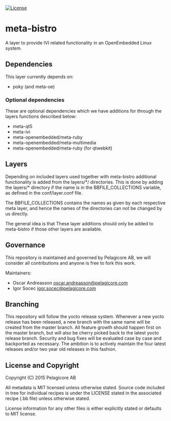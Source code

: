 [![License](http://img.shields.io/:license-mit-blue.svg?style=flat-square)](http://badges.mit-license.org)

# meta-bistro

A layer to provide IVI related functionality in an OpenEmbedded Linux system.

## Dependencies

This layer currently depends on:
* poky (and meta-oe)

### Optional dependencies

These are optional dependencies which we have additions for through the layers
functions described below:
* meta-qt5
* meta-ivi
* meta-openembedded/meta-ruby
* meta-openembedded/meta-multimedia
* meta-openembedded/meta-ruby (for qtwebkit)

## Layers

Depending on included layers used together with meta-bistro additional
functionality is added from the layers/\*/ directories. This is done by adding
the layers/\* directory if the name is in the BBFILE_COLLECTIONS variable, as
defined in the conf/layer.conf file.

The BBFILE_COLLECTIONS contains the names as given by each respective meta
layer, and hence the names of the directories can not be changed by us directly.

The general idea is that These layer additions should only be added to
meta-bistro if those other layers are available.

## Governance

This repository is maintained and governed by Pelagicore AB, we will consider
all contributions and anyone is free to fork this work. 

Maintainers:
 * Oscar Andreasson <oscar.andreasson@pelagicore.com>
 * Igor Socec <igor.socec@pelagicore.com>

## Branching

This repository will follow the yocto release system. Whenever a new yocto
release has been released, a new branch with the same name will be created
from the master branch.
All feature growth should happen first on the master branch, but will also be
cherry picked back to the latest yocto release branch. Security and bug fixes
will be evaluated case by case and backported as necessary. The ambition is to 
actively maintain the four latest releases and/or two year old releases in 
this fashion.

## License and Copyright

Copyright (C) 2015 Pelagicore AB

All metadata is MIT licensed unless otherwise stated. Source code included
in tree for individual recipes is under the LICENSE stated in the associated
recipe (.bb file) unless otherwise stated.

License information for any other files is either explicitly stated
or defaults to MIT license.
